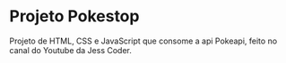 # Projeto Pokestop
Projeto de HTML, CSS e JavaScript que consome a api Pokeapi, feito no canal do Youtube da Jess Coder.
